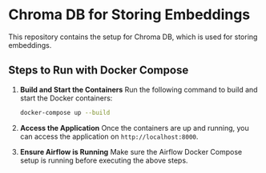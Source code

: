 # Chroma DB for Storing Embeddings

This repository contains the setup for Chroma DB, which is used for storing embeddings.

## Steps to Run with Docker Compose

1. **Build and Start the Containers**
   Run the following command to build and start the Docker containers:

   ```sh
   docker-compose up --build
   ```

2. **Access the Application**
   Once the containers are up and running, you can access the application on `http://localhost:8000`.

3. **Ensure Airflow is Running**
   Make sure the Airflow Docker Compose setup is running before executing the above steps.